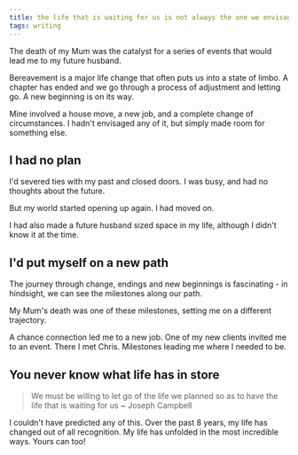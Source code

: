 ```yaml
---
title: the life that is waiting for us is not always the one we envisaged
tags: writing
---
```


The death of my Mum was the catalyst for a series of events that would lead me to my future husband.

Bereavement is a major life change that often puts us into a state of limbo. A chapter has ended and we go through a process of adjustment and letting go. A new beginning is on its way.

Mine involved a house move, a new job, and a complete change of circumstances. I hadn't envisaged any of it, but simply made room for something else.

## I had no plan

I'd severed ties with my past and closed doors. I was busy, and had no thoughts about the future.

But my world started opening up again. I had moved on.

I had also made a future husband sized space in my life, although I didn't know it at the time.

## I'd put myself on a new path

The journey through change, endings and new beginnings is fascinating - in hindsight, we can see the milestones along our path.

My Mum's death was one of these milestones, setting me on a different trajectory.

A chance connection led me to a new job. One of my new clients invited me to an event. There I met Chris. Milestones leading me where I needed to be.

## You never know what life has in store

> We must be willing to let go of the life we planned so as to have the life that is waiting for us ~ Joseph Campbell

I couldn't have predicted any of this. Over the past 8 years, my life has changed out of all recognition. My life has unfolded in the most incredible ways. Yours can too!